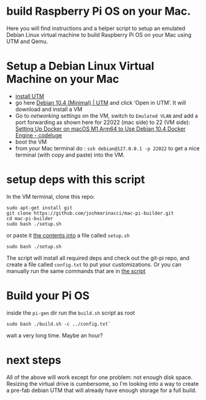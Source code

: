 # build Raspberry Pi OS on your Mac.

Here you will find instructions and a helper script to setup an emulated Debian Linux virtual machine to build Raspberry Pi OS on your Mac using UTM and Qemu.

# Setup a Debian Linux Virtual Machine on your Mac

* [install UTM](https://mac.getutm.app) 
* go here [Debian 10.4 (Minimal) | UTM](https://mac.getutm.app/gallery/debian-10-4-minimal) and click ‘Open in UTM’. It will download and install a VM
* Go to *networking settings* on the VM, switch to `Emulated VLAN`  and add a port forwarding as shown here for 22022 (mac side) to 22 (VM side): [Setting Up Docker on macOS M1 Arm64 to Use Debian 10.4 Docker Engine - codeluge](https://www.codeluge.com/post/setting-up-docker-on-macos-m1-arm64-to-use-debian-10.4-docker-engine/)
* boot the VM
* from your Mac terminal do : `ssh debian@127.0.0.1 -p 22022` to get a nice terminal (with copy and paste) into the VM.

# setup deps with this script

In the VM terminal, clone this repo:

```shell
sudo apt-get install git
git clone https://github.com/joshmarinacci/mac-pi-builder.git
cd mac-pi-builder
sudo bash ./setup.sh
```

or paste it [the contents into](https://github.com/joshmarinacci/mac-pi-builder/blob/main/setup.sh) a file called `setup.sh`

```shell
sudo bash ./setup.sh
```

The script will install all required deps and check out the git-pi repo, and create a file called `config.txt` to
put your customizations. Or you can manually run the same commands that are in [the script](https://github.com/joshmarinacci/mac-pi-builder/blob/main/setup.sh)

# Build your Pi OS 

inside the `pi-gen` dir run the `build.sh` script as root
```shell
sudo bash ./build.sh -c ../config.txt`
```

wait a very long time. Maybe an hour?


# next steps

All of the above will work except for one problem: not enough disk space. 
Resizing the virtual drive is cumbersome, so I'm looking into a way to create a 
pre-fab debian UTM that will already have enough storage for a full build.



